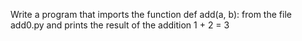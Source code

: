 Write a program that imports the function def add(a, b): from the file add0.py and prints the result of the addition 1 + 2 = 3
